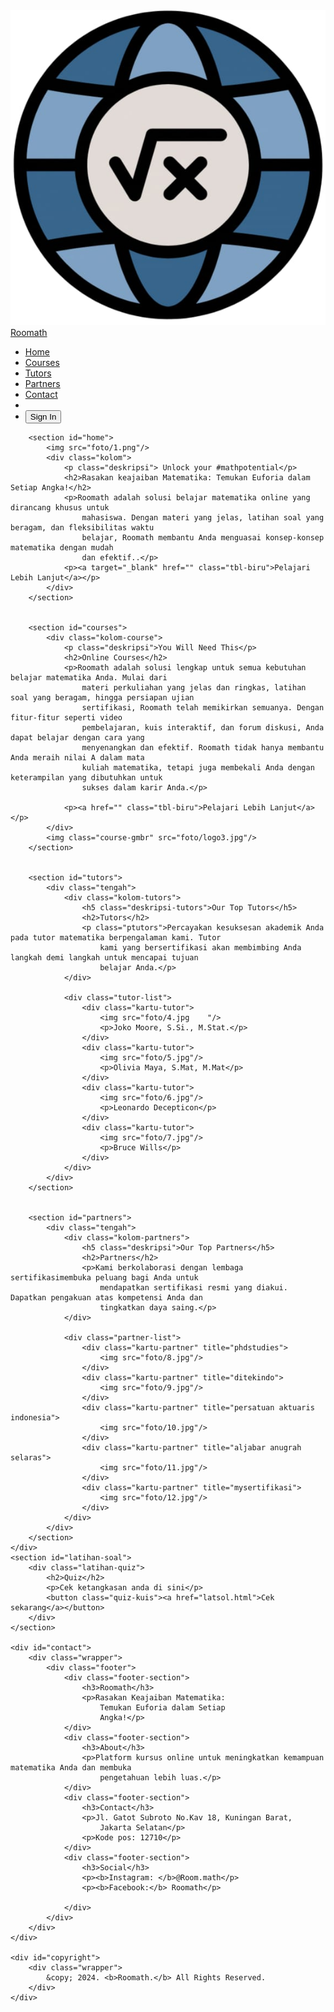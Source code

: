 <!DOCTYPE html>
<html lang="en">
<head>
    <meta charset="UTF-8">
    <meta name="viewport" content="width=device-width, initial-scale=1.0">
    <title>Roomath.</title>
    <link rel="stylesheet" href="project-css.css">
    <script src="project.js" defer></script>
</head>
<body>
    <nav>
        <div class="wrapper" >
            <div class="gmbr">
                <img src="foto/logo.jpg" alt="">
            </div>
            <div class="logo">
                <a href=''>Roomath</a>
            </div>
            <a href="#" class="tombol-menu">
                <span class="garis"></span>
                <span class="garis"></span>
                <span class="garis"></span>
            </a>
            <div class="menu">
                <ul>
                    <li><a href="#home">Home</a></li>
                    <li><a href="#courses">Courses</a></li>
                    <li><a href="#tutors">Tutors</a></li>
                    <li><a href="#partners">Partners</a></li>
                    <li><a href="#contact">Contact</a></li>
                    <li><a href="#latihan soal"></a></li>
                    <li><button id="notify-btn">Sign In</button></li>   
                    <div id="notification" style="display: none;">
                        <h1>Anouncement</h1> 
                       <p>The login menu is not yet available, please try again!</p>
                    </div>
                </ul>
            </div>
        </div>
    </nav>
    <div class="wrapper">
        
        <section id="home">
            <img src="foto/1.png"/>
            <div class="kolom">
                <p class="deskripsi"> Unlock your #mathpotential</p>
                <h2>Rasakan keajaiban Matematika: Temukan Euforia dalam Setiap Angka!</h2>
                <p>Roomath adalah solusi belajar matematika online yang dirancang khusus untuk 
                    mahasiswa. Dengan materi yang jelas, latihan soal yang beragam, dan fleksibilitas waktu 
                    belajar, Roomath membantu Anda menguasai konsep-konsep matematika dengan mudah 
                    dan efektif..</p>
                <p><a target="_blank" href="" class="tbl-biru">Pelajari Lebih Lanjut</a></p>
            </div>
        </section>

       
        <section id="courses">
            <div class="kolom-course">
                <p class="deskripsi">You Will Need This</p>
                <h2>Online Courses</h2>
                <p>Roomath adalah solusi lengkap untuk semua kebutuhan belajar matematika Anda. Mulai dari 
                    materi perkuliahan yang jelas dan ringkas, latihan soal yang beragam, hingga persiapan ujian 
                    sertifikasi, Roomath telah memikirkan semuanya. Dengan fitur-fitur seperti video 
                    pembelajaran, kuis interaktif, dan forum diskusi, Anda dapat belajar dengan cara yang 
                    menyenangkan dan efektif. Roomath tidak hanya membantu Anda meraih nilai A dalam mata 
                    kuliah matematika, tetapi juga membekali Anda dengan keterampilan yang dibutuhkan untuk 
                    sukses dalam karir Anda.</p>
                
                <p><a href="" class="tbl-biru">Pelajari Lebih Lanjut</a></p>
            </div>
            <img class="course-gmbr" src="foto/logo3.jpg"/>
        </section>

        
        <section id="tutors">
            <div class="tengah">
                <div class="kolom-tutors">
                    <h5 class="deskripsi-tutors">Our Top Tutors</h5>
                    <h2>Tutors</h2>
                    <p class="ptutors">Percayakan kesuksesan akademik Anda pada tutor matematika berpengalaman kami. Tutor
                        kami yang bersertifikasi akan membimbing Anda langkah demi langkah untuk mencapai tujuan
                        belajar Anda.</p>
                </div>

                <div class="tutor-list">
                    <div class="kartu-tutor">
                        <img src="foto/4.jpg    "/>
                        <p>Joko Moore, S.Si., M.Stat.</p>
                    </div>
                    <div class="kartu-tutor">
                        <img src="foto/5.jpg"/>
                        <p>Olivia Maya, S.Mat, M.Mat</p>
                    </div>
                    <div class="kartu-tutor">
                        <img src="foto/6.jpg"/>
                        <p>Leonardo Decepticon</p>
                    </div>
                    <div class="kartu-tutor">
                        <img src="foto/7.jpg"/>
                        <p>Bruce Wills</p>
                    </div>
                </div>
            </div>
        </section>

        
        <section id="partners">
            <div class="tengah">
                <div class="kolom-partners">
                    <h5 class="deskripsi">Our Top Partners</h5>
                    <h2>Partners</h2>
                    <p>Kami berkolaborasi dengan lembaga sertifikasimembuka peluang bagi Anda untuk
                        mendapatkan sertifikasi resmi yang diakui. Dapatkan pengakuan atas kompetensi Anda dan
                        tingkatkan daya saing.</p>
                </div>

                <div class="partner-list">
                    <div class="kartu-partner" title="phdstudies">
                        <img src="foto/8.jpg"/>
                    </div>
                    <div class="kartu-partner" title="ditekindo">
                        <img src="foto/9.jpg"/>
                    </div>
                    <div class="kartu-partner" title="persatuan aktuaris indonesia">
                        <img src="foto/10.jpg"/>
                    </div>
                    <div class="kartu-partner" title="aljabar anugrah selaras">
                        <img src="foto/11.jpg"/>
                    </div>
                    <div class="kartu-partner" title="mysertifikasi">
                        <img src="foto/12.jpg"/>
                    </div>
                </div>
            </div>
        </section>
    </div>
    <section id="latihan-soal">
        <div class="latihan-quiz">
            <h2>Quiz</h2>
            <p>Cek ketangkasan anda di sini</p>
            <button class="quiz-kuis"><a href="latsol.html">Cek sekarang</a></button>
        </div>
    </section>

    <div id="contact">
        <div class="wrapper">
            <div class="footer">
                <div class="footer-section">
                    <h3>Roomath</h3>
                    <p>Rasakan Keajaiban Matematika:
                        Temukan Euforia dalam Setiap
                        Angka!</p>
                </div>
                <div class="footer-section">
                    <h3>About</h3>
                    <p>Platform kursus online untuk meningkatkan kemampuan matematika Anda dan membuka
                        pengetahuan lebih luas.</p>
                </div>
                <div class="footer-section">
                    <h3>Contact</h3>
                    <p>Jl. Gatot Subroto No.Kav 18, Kuningan Barat,
                        Jakarta Selatan</p>
                    <p>Kode pos: 12710</p>
                </div>
                <div class="footer-section">
                    <h3>Social</h3>
                    <p><b>Instagram: </b>@Room.math</p>
                    <p><b>Facebook:</b> Roomath</p>

                </div>
            </div>
        </div>
    </div>

    <div id="copyright">
        <div class="wrapper">
            &copy; 2024. <b>Roomath.</b> All Rights Reserved.
        </div>
    </div>

</body>
</html>
